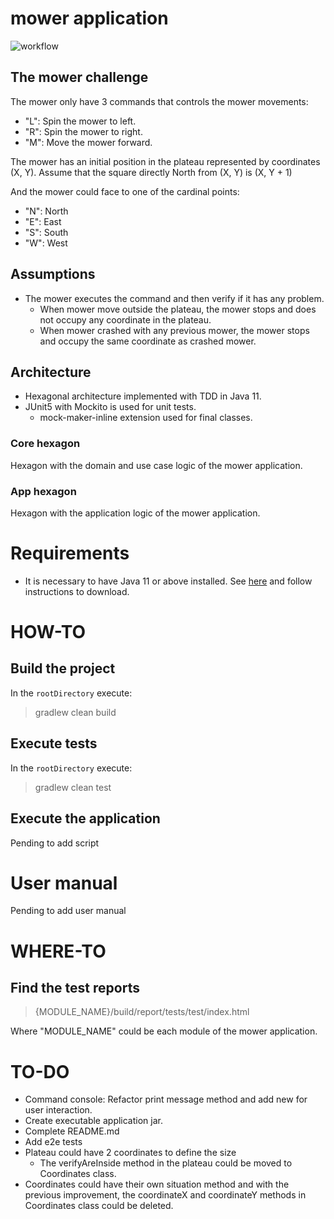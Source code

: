 # mower application

![workflow](https://github.com/javintx/mower/actions/workflows/gradle.yml/badge.svg)

## The mower challenge

The mower only have 3 commands that controls the mower movements:

- "L": Spin the mower to left.
- "R": Spin the mower to right.
- "M": Move the mower forward.

The mower has an initial position in the plateau represented by coordinates (X, Y). Assume that the square directly
North from (X, Y) is (X, Y + 1)

And the mower could face to one of the cardinal points:

- "N": North
- "E": East
- "S": South
- "W": West

## Assumptions

- The mower executes the command and then verify if it has any problem.
    - When mower move outside the plateau, the mower stops and does not occupy any coordinate in the plateau.
    - When mower crashed with any previous mower, the mower stops and occupy the same coordinate as crashed mower.

## Architecture

- Hexagonal architecture implemented with TDD in Java 11.
- JUnit5 with Mockito is used for unit tests.
    + mock-maker-inline extension used for final classes.

### Core hexagon

Hexagon with the domain and use case logic of the mower application.

### App hexagon

Hexagon with the application logic of the mower application.

# Requirements

- It is necessary to have Java 11 or above installed.
  See [here](https://www.oracle.com/es/java/technologies/javase-downloads.html) and follow instructions to download.

# HOW-TO

## Build the project

In the `rootDirectory` execute:

> gradlew clean build

## Execute tests

In the `rootDirectory` execute:

> gradlew clean test

## Execute the application

Pending to add script

# User manual

Pending to add user manual

# WHERE-TO

## Find the test reports

> {MODULE_NAME}/build/report/tests/test/index.html

Where "MODULE_NAME" could be each module of the mower application.

# TO-DO

- Command console: Refactor print message method and add new for user interaction.
- Create executable application jar.
- Complete README.md
- Add e2e tests
- Plateau could have 2 coordinates to define the size
    + The verifyAreInside method in the plateau could be moved to Coordinates class.
- Coordinates could have their own situation method and with the previous improvement, the coordinateX and coordinateY
  methods in Coordinates class could be deleted.
